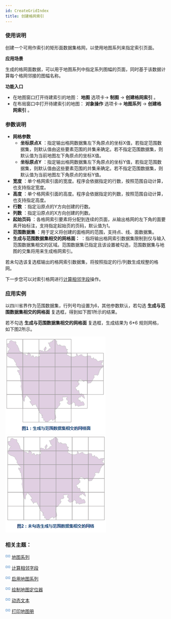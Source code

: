 ```yaml
---
id: CreateGridIndex
title: 创建格网索引
---
```

### 使用说明

创建一个可用作索引的矩形面数据集格网，以使用地图系列来指定索引页面。

**应用场景**

生成的格网面数据，可以用于地图系列中指定系列图幅的页面，同时基于该数据计算每个格网邻接的图幅名称。

**功能入口**

* 在地图窗口打开待建索引的地图： **地图** 选项卡-> **制图** -> **创建格网索引** 。
* 在布局窗口中打开待建索引的地图： **对象操作** 选项卡-> **地图系列** -> **创建格网索引** 。

### 参数说明

* **网格参数**
    * **坐标原点X** ：指定输出格网数据集左下角原点的坐标X值，若指定范围数据集，则默认值由这些要素范围的并集来确定。若不指定范围数据集，则默认值为当前地图左下角原点的坐标X值。
    * **坐标原点Y** ：指定输出格网数据集左下角原点的坐标Y值，若指定范围数据集，则默认值由这些要素范围的并集来确定。若不指定范围数据集，则默认值为当前地图左下角原点的坐标Y值。
* **宽度** ：单个格网索引面的宽度。程序会依据指定的行数，按照范围自动计算，也支持指定宽度。
* **高度** ：单个格网索引面的高度。程序会依据指定的列数，按照范围自动计算，也支持指定高度。
* **行数** ：指定沿原点的Y方向创建的行数。
* **列数** ：指定沿原点的X方向创建的列数。
* **起始页码** ：各格网索引要素将分配到连续的页面，从输出格网的左下角的面要素开始标注，支持指定起始页的页码，默认值为1。
* **范围数据集** ：用于定义将创建的面格网的范围，支持点、线、面数据集。
* **生成与范围数据集相交的网格面：** ：指将输出格网索引数据集限制到仅与输入范围数据集相交的区域。范围数据集已指定且该设置被勾选，范围数据集与地图的交集将用来生成格网索引。 

若未勾选该复选框输出的格网索引数据集，将按照指定的行/列数生成规整的格网。

下一步您可以对索引格网进行[计算相邻字段](CaculateAdjacentFieldhtm.html)操作。

### 应用实例

以四川省界作为范围数据集，行列号均设置为6，其他参数默认，若勾选 **生成与范围数据集相交的网格面** 复选框，得到如下图1所示的结果。

若不勾选 **生成与范围数据集相交的网格面** 复选框，生成结果为 6*6 规则网格，如下图2所示。

![](img/CrossGrid.png)   ![](img/NoCrossGrid.png) 
  

### 相关主题：

![](../img/smalltitle.png) [地图系列](MapSeries.html)

![](../img/smalltitle.png) [计算相邻字段](CaculateAdjacentFieldhtm.html)

![](../img/smalltitle.png) [启用地图系列](MapSerieSettings.html)

![](../img/smalltitle.png) [绘制地图定位器](MapLocator.html)

![](../img/smalltitle.png) [动态文本](DynamicText.html)

![](../img/smalltitle.png) [打印地图册](PrintingMapBooks.html)


